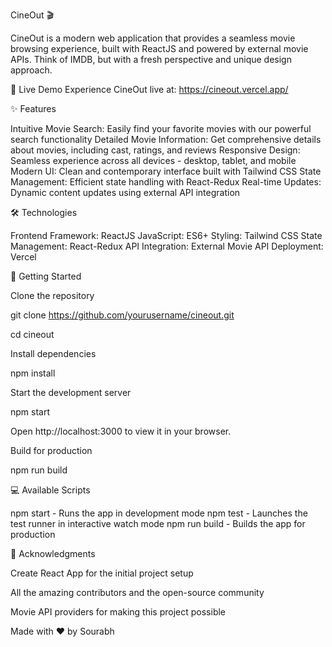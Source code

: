 CineOut 🎬


CineOut is a modern web application that provides a seamless movie browsing experience, built with ReactJS and powered by external movie APIs. Think of IMDB, but with a fresh perspective and unique design approach.

🌟 Live Demo
Experience CineOut live at: https://cineout.vercel.app/

✨ Features

Intuitive Movie Search: Easily find your favorite movies with our powerful search functionality
Detailed Movie Information: Get comprehensive details about movies, including cast, ratings, and reviews
Responsive Design: Seamless experience across all devices - desktop, tablet, and mobile
Modern UI: Clean and contemporary interface built with Tailwind CSS
State Management: Efficient state handling with React-Redux
Real-time Updates: Dynamic content updates using external API integration

🛠️ Technologies

Frontend Framework: ReactJS
JavaScript: ES6+
Styling: Tailwind CSS
State Management: React-Redux
API Integration: External Movie API
Deployment: Vercel

🚀 Getting Started

Clone the repository

git clone https://github.com/yourusername/cineout.git

cd cineout

Install dependencies

npm install

Start the development server

npm start

Open http://localhost:3000 to view it in your browser.

Build for production

npm run build


💻 Available Scripts

npm start - Runs the app in development mode
npm test - Launches the test runner in interactive watch mode
npm run build - Builds the app for production

👏 Acknowledgments

Create React App for the initial project setup

All the amazing contributors and the open-source community

Movie API providers for making this project possible




Made with ❤️ by Sourabh
